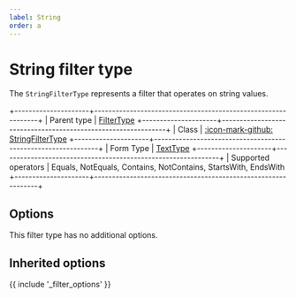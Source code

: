 ```yaml
---
label: String
order: a
---
```


# String filter type

The `StringFilterType` represents a filter that operates on string values.

+---------------------+--------------------------------------------------------------+
| Parent type         | [FilterType](../filter)
+---------------------+--------------------------------------------------------------+
| Class               | [:icon-mark-github: StringFilterType](https://github.com/Kreyu/data-table-bundle/blob/main/src/Filter/Type/StringFilterType.php)
+---------------------+--------------------------------------------------------------+
| Form Type           | [TextType](https://symfony.com/doc/current/reference/forms/types/text.html)
+---------------------+--------------------------------------------------------------+
| Supported operators | Equals, NotEquals, Contains, NotContains, StartsWith, EndsWith
+---------------------+--------------------------------------------------------------+

## Options

This filter type has no additional options.

## Inherited options

{{ include '_filter_options' }}
